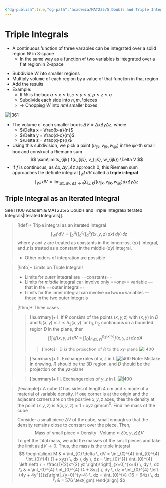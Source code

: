 ```yaml
---
{"dg-publish":true,"dg-path":"academia/MAT235/5 Double and Triple Integrals/Triple Integrals.md","permalink":"/academia/mat-235/5-double-and-triple-integrals/triple-integrals/","tags":["lecture","math","note","todo","university"],"created":"2025-01-13T19:49:19.145-05:00","updated":"2025-01-24T17:21:25.909-05:00"}
---
```



# Triple Integrals

- A continuous function of three variables can be integrated over a solid region $W$ in 3-space
    - In the same way as a function of two variables is integrated over a flat region in 2-space

<!-- break -->
- Subdivide $W$ into smaller regions
- Multiply volume of each region by a value of that function in that region
- Add the results
- Example:
    - If $W$ is the box $a \leq x \leq b, c \leq y \leq d, p \leq z \leq q$
    - Subdivide each side into $n, m, l$ pieces
    - → Chopping $W$ into $nml$ smaller boxes

![|361](https://i.imgur.com/WuMHpN8.png)
- The volume of each smaller box is $\Delta V = \Delta x \Delta y \Delta z$, where
    - $\Delta x = \frac{b-a}{n}$
    - $\Delta y = \frac{d-c}{m}$
    - $\Delta z = \frac{q-p}{l}$
- Using this subdivision, we pick a point $(u_{ijk},v_{ijk}, w_{ijk})$ in the $ijk$-th small box and construct a Riemann sum
    $$
    \sum\limits_{ijk} f(u_{ijk}, v_{ijk}, w_{ijk}) \Delta V
    $$
- If $f$ is continuous, as $\Delta x, \Delta y, \Delta z$ approach 0, this Riemann sum approaches the definite integral $\int_{W} f \, dV$ called a **triple integral**
    $$
    \int_{W} f \, dV = \lim_{ \Delta x, \Delta y, \Delta z \to 0 } \sum_{i,j,k} f(u_{ijk}, v_{ijk}, w_{ijk}) \Delta x \Delta y \Delta z
    $$

## Triple Integral as an Iterated Integral

See [[100 Academia/MAT235/5 Double and Triple Integrals/Iterated Integrals\|Iterated Integrals]].

> [!def]+ Triple integral as an iterated integral
> $$
> \int_{W} f \, dV = \int_{p}^{q} \left( \int_{c}^{d} \left( \int_{a}^{b} f(x,y,z) \, dx  \right)  \, dy  \right)  \, dz 
> $$
> where $y$ and $z$ are treated as constants in the innermost ($dx$) integral, and $z$ is treated as a constant in the middle ($dy$) integral.
>
> - Other orders of integration are possible

> [!info]+ Limits on Triple Integrals
> - Limits for *outer* integral are ==constants==
> - Limits for *middle* integral can involve only ==one== variable — that in the ==outer integral==
> - Limits for the inner integral can involve ==two== variables — those in the two outer integrals

> [!thm]+ Three cases
>
> > [!summary]+ I.
> > If $R$ consists of the points $(x,y,z)$ with $(x,y)$ in $D$ and $h_{1}(x,y) \leq z \leq h_{2}(x,y)$ for $h_{1}, h_{2}$ continuous on a bounded region $D$ in the plane, then
> > $$
> > \int \int \int_{R} f(x,y,z) \, dV = \int \int_{D} \int_{h_{1}(x,y)}^{h_{2}(x,y)} f(x,y,z) \, dz \, dA 
> > $$
> >
> > > [!note]+ D is the projection of $R$ to the $xy$-plane
> > > ![|400](https://i.imgur.com/tg6S0wQ.png)
>
> > [!summary]+ II. Exchange roles of $x,z$ in I.
> > ![|400](https://i.imgur.com/Pbgfkv7.png)
> > Note: Mistake in drawing. $R$ should be the 3D region, and $D$ should be the projection on the $yz$-plane
>
> > [!summary]+ III. Exchange roles of $y, z$ in I.
> > ![|400](https://i.imgur.com/OWtOYOQ.png)

> [!example]+ A cube $C$ has sides of length 4 cm and is made of a material of variable density. If one corner is at the origin and the adjacent corners are on the positive $x, y, z$ axes, then the density at the point $(x, y, z)$ is $\delta(x, y, z) = 1 + xyz$ gm/cm$^{3}$. Find the mass of the cube
>
> Consider a small piece $\Delta V$ of the cube, small enough so that the density remains close to constant over the piece. Then,
> $$
> \text{Mass of small piece} = \text{Density} \cdot \text{Volume} \approx \delta(x, y, z) \Delta V
> $$
> To get the total mass, we add the masses of the small pieces and take the limit as $\Delta V \to 0$. Thus, the mass is the triple integral
> $$
> \begin{align}
> M & = \int_{C} \delta \, dV = \int_{0}^{4} \int_{0}^{4} \int_{0}^{4} (1 + xyz) \, dx  \, dy  \, dz = \int_{0}^{4} \int_{0}^{4} \left.\left( x + \frac{1}{2}x^{2} yz \right)\right|_{x=0}^{x=4}  \, dy  \, dz \\
>  & = \int_{0}^{4} \int_{0}^{4} (4 + 8yz) \, dy \, dz = \int_{0}^{4} \left.(4y + 4y^{2}z)\right|_{y=0}^{y=4} \, dz = \int_{0}^{4} (16 + 64z) \, dz \\
>  & = 576 \text{ gm}
> \end{align}
> $$

